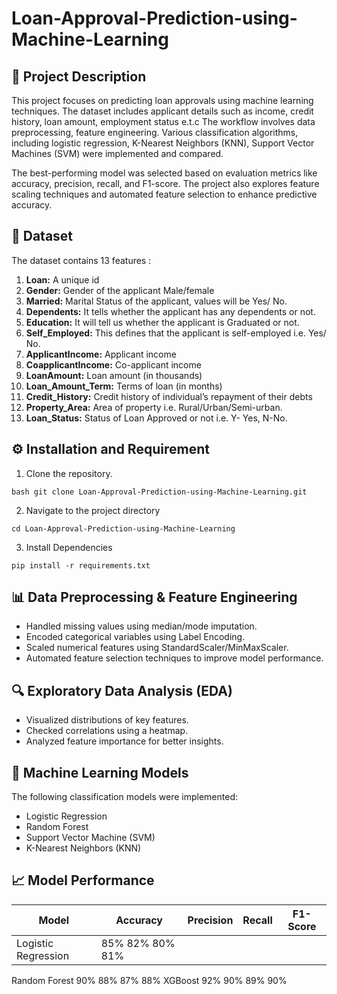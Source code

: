 # Loan-Approval-Prediction-using-Machine-Learning

## 📌 Project Description 
This project focuses on predicting loan approvals using machine learning techniques. The dataset includes applicant details such as income, credit history, loan amount, employment status e.t.c The workflow involves data preprocessing, feature engineering. Various classification algorithms, including logistic regression,  K-Nearest Neighbors (KNN), Support Vector Machines (SVM) were implemented and compared. 

The best-performing model was selected based on evaluation metrics like accuracy, precision, recall, and F1-score. The project also explores feature scaling techniques and automated feature selection to enhance predictive accuracy.

## 📂 Dataset
The dataset contains 13 features : 
1. **Loan:**	A unique id
2. **Gender:**	Gender of the applicant Male/female
3. **Married:**	Marital Status of the applicant, values will be Yes/ No.
4. **Dependents:**	It tells whether the applicant has any dependents or not.
5. **Education:**	It will tell us whether the applicant is Graduated or not.
6. **Self_Employed:**	This defines that the applicant is self-employed i.e. Yes/ No.
7. **ApplicantIncome:**	Applicant income
8. **CoapplicantIncome:**	Co-applicant income
9. **LoanAmount:**	Loan amount (in thousands)
10. **Loan_Amount_Term:**	Terms of loan (in months)
11. **Credit_History:**	Credit history of individual’s repayment of their debts
12. **Property_Area:**	Area of property i.e. Rural/Urban/Semi-urban.
13. **Loan_Status:**	Status of Loan Approved or not i.e. Y- Yes, N-No.

## ⚙️ Installation and Requirement
1. Clone the repository.
```
bash git clone Loan-Approval-Prediction-using-Machine-Learning.git
```
2. Navigate to the project directory
```
cd Loan-Approval-Prediction-using-Machine-Learning

```
3. Install Dependencies
```
pip install -r requirements.txt
```

## 📊 Data Preprocessing & Feature Engineering
- Handled missing values using median/mode imputation.
- Encoded categorical variables using Label Encoding.
- Scaled numerical features using StandardScaler/MinMaxScaler.
- Automated feature selection techniques to improve model performance.

## 🔍 Exploratory Data Analysis (EDA)
- Visualized distributions of key features.
- Checked correlations using a heatmap.
- Analyzed feature importance for better insights.

## 🤖 Machine Learning Models
The following classification models were implemented:

- Logistic Regression
- Random Forest
- Support Vector Machine (SVM)
- K-Nearest Neighbors (KNN)

## 📈 Model Performance
| Model	| Accuracy	| Precision	| Recall	| F1-Score |
| ------ | -------- | --------| ----------| --------- | 
| Logistic Regression	| 85%	82%	80%	81%
Random Forest	90%	88%	87%	88%
XGBoost	92%	90%	89%	90%

